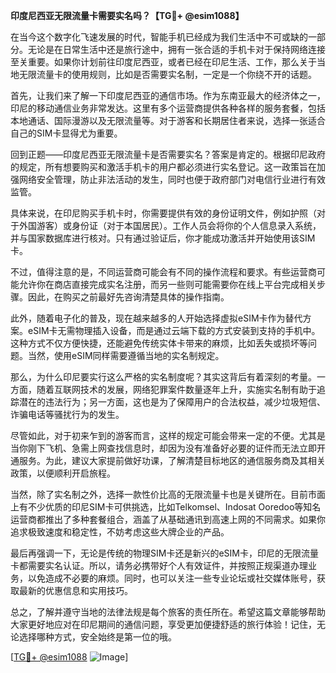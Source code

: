 **印度尼西亚无限流量卡需要实名吗？【TG💪+ @esim1088】**

在当今这个数字化飞速发展的时代，智能手机已经成为我们生活中不可或缺的一部分。无论是在日常生活中还是旅行途中，拥有一张合适的手机卡对于保持网络连接至关重要。如果你计划前往印度尼西亚，或者已经在印尼生活、工作，那么关于当地无限流量卡的使用规则，比如是否需要实名制，一定是一个你绕不开的话题。

首先，让我们来了解一下印度尼西亚的通信市场。作为东南亚最大的经济体之一，印尼的移动通信业务非常发达。这里有多个运营商提供各种各样的服务套餐，包括本地通话、国际漫游以及无限流量等。对于游客和长期居住者来说，选择一张适合自己的SIM卡显得尤为重要。

回到正题——印度尼西亚无限流量卡是否需要实名？答案是肯定的。根据印尼政府的规定，所有想要购买和激活手机卡的用户都必须进行实名登记。这一政策旨在加强网络安全管理，防止非法活动的发生，同时也便于政府部门对电信行业进行有效监管。

具体来说，在印尼购买手机卡时，你需要提供有效的身份证明文件，例如护照（对于外国游客）或身份证（对于本国居民）。工作人员会将你的个人信息录入系统，并与国家数据库进行核对。只有通过验证后，你才能成功激活并开始使用该SIM卡。

不过，值得注意的是，不同运营商可能会有不同的操作流程和要求。有些运营商可能允许你在商店直接完成实名注册，而另一些则可能需要你在线上平台完成相关步骤。因此，在购买之前最好先咨询清楚具体的操作指南。

此外，随着电子化的普及，现在越来越多的人开始选择虚拟eSIM卡作为替代方案。eSIM卡无需物理插入设备，而是通过云端下载的方式安装到支持的手机中。这种方式不仅方便快捷，还能避免传统实体卡带来的麻烦，比如丢失或损坏等问题。当然，使用eSIM同样需要遵循当地的实名制规定。

那么，为什么印尼要实行这么严格的实名制度呢？其实这背后有着深刻的考量。一方面，随着互联网技术的发展，网络犯罪案件数量逐年上升，实施实名制有助于追踪潜在的违法行为；另一方面，这也是为了保障用户的合法权益，减少垃圾短信、诈骗电话等骚扰行为的发生。

尽管如此，对于初来乍到的游客而言，这样的规定可能会带来一定的不便。尤其是当你刚下飞机、急需上网查找信息时，却因为没有准备好必要的证件而无法立即开通服务。为此，建议大家提前做好功课，了解清楚目标地区的通信服务商及其相关政策，以便顺利开启旅程。

当然，除了实名制之外，选择一款性价比高的无限流量卡也是关键所在。目前市面上有不少优质的印尼SIM卡可供挑选，比如Telkomsel、Indosat Ooredoo等知名运营商都推出了多种套餐组合，涵盖了从基础通讯到高速上网的不同需求。如果你追求极致速度和稳定性，不妨考虑这些大牌企业的产品。

最后再强调一下，无论是传统的物理SIM卡还是新兴的eSIM卡，印尼的无限流量卡都需要实名认证。所以，请务必携带好个人有效证件，并按照正规渠道办理业务，以免造成不必要的麻烦。同时，也可以关注一些专业论坛或社交媒体账号，获取最新的优惠信息和实用技巧。

总之，了解并遵守当地的法律法规是每个旅客的责任所在。希望这篇文章能够帮助大家更好地应对在印尼期间的通信问题，享受更加便捷舒适的旅行体验！记住，无论选择哪种方式，安全始终是第一位的哦。

[[TG💪+ @esim1088](https://t.me/s/esim1088) ![Image](https://i.postimg.cc/4NQfJmqS/Snipaste-2025-05-13-00-14-12.png)]